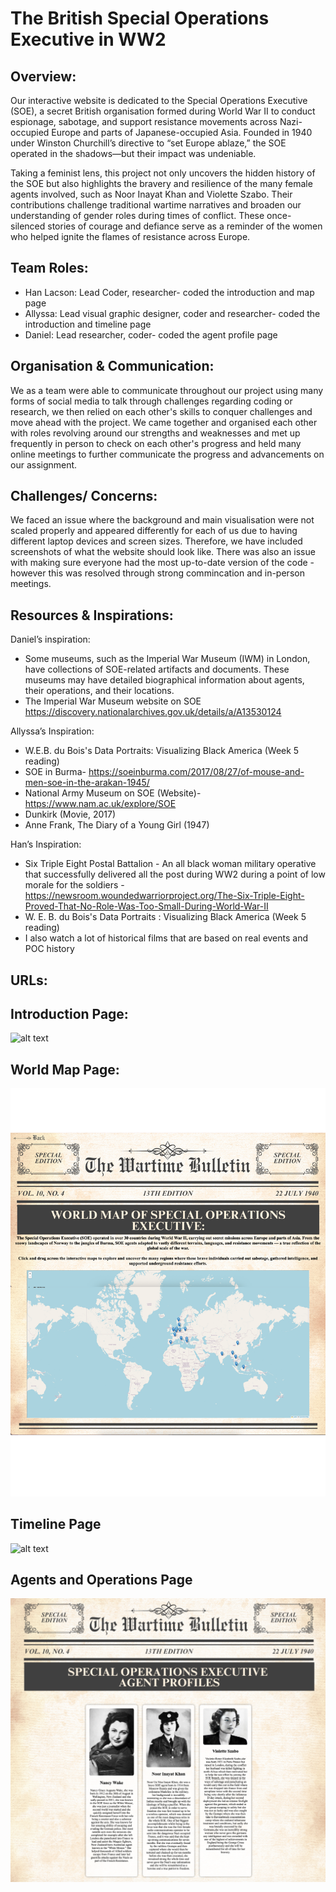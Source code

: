 # The British Special Operations Executive in WW2

## Overview: 
Our interactive website is dedicated to the Special Operations Executive (SOE), a secret British organisation formed during World War II to conduct espionage, sabotage, and support resistance movements across Nazi-occupied Europe and parts of Japanese-occupied Asia. Founded in 1940 under Winston Churchill’s directive to “set Europe ablaze,” the SOE operated in the shadows—but their impact was undeniable.

Taking a feminist lens, this project not only uncovers the hidden history of the SOE but also highlights the bravery and resilience of the many female agents involved, such as Noor Inayat Khan and Violette Szabo. Their contributions challenge traditional wartime narratives and broaden our understanding of gender roles during times of conflict. These once-silenced stories of courage and defiance serve as a reminder of the women who helped ignite the flames of resistance across Europe.

## Team Roles:
* Han Lacson: Lead Coder, researcher- coded the introduction and map page
* Allyssa: Lead visual graphic designer, coder and researcher- coded the introduction and timeline page 
* Daniel: Lead researcher, coder- coded the agent profile page

## Organisation & Communication: 
We as a team were able to communicate throughout our project using many forms of social media to talk through challenges regarding coding or research, we then relied on each other's skills to conquer challenges and move ahead with the project. We came together and organised each other with roles revolving around our strengths and weaknesses and met up frequently in person to check on each other's progress and held many online meetings to further communicate the progress and advancements on our assignment.

## Challenges/ Concerns:
We faced an issue where the background and main visualisation were not scaled properly and appeared differently for each of us due to having different laptop devices and screen sizes. Therefore, we have included screenshots of what the website should look like. There was also an issue with making sure everyone had the most up-to-date version of the code - however this was resolved through strong commincation and in-person meetings. 

## Resources & Inspirations:
Daniel’s inspiration: 
* Some museums, such as the Imperial War Museum (IWM) in London, have collections of SOE-related artifacts and documents. These museums may have detailed biographical information about agents, their operations, and their locations.
* The Imperial War Museum website on SOE
https://discovery.nationalarchives.gov.uk/details/a/A13530124

Allyssa’s Inspiration: 
* W.E.B. du Bois's Data Portraits: Visualizing Black America (Week 5 reading)
* SOE in Burma- https://soeinburma.com/2017/08/27/of-mouse-and-men-soe-in-the-arakan-1945/
* National Army Museum on SOE (Website)- https://www.nam.ac.uk/explore/SOE
* Dunkirk (Movie, 2017)
* Anne Frank, The Diary of a Young Girl (1947)

Han’s Inspiration: 
* Six Triple Eight Postal Battalion - An all black woman military operative that successfully delivered all the post during WW2 during a point of low morale for the soldiers - https://newsroom.woundedwarriorproject.org/The-Six-Triple-Eight-Proved-That-No-Role-Was-Too-Small-During-World-War-II
* W. E. B. du Bois's Data Portraits : Visualizing Black America (Week 5 reading)
* I also watch a lot of historical films that are based on real events and POC history

## URLs:


## Introduction Page: 
![alt text](<screenshots/SOE_Introduction_Page .png>)

## World Map Page: 
![alt text](<screenshots/Map Page.png>)

## Timeline Page
![alt text](screenshots/timelinepage.png)

## Agents and Operations Page
![alt text](screenshots/Screenshot%202025-05-05%20at%2022.53.44.png)
